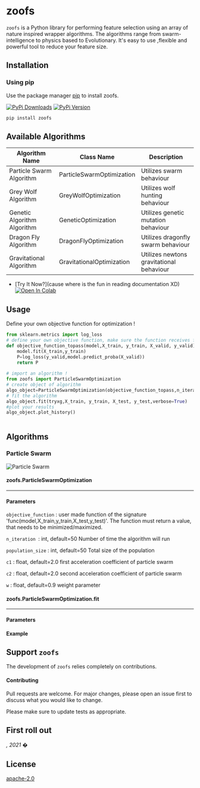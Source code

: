 # zoofs


``zoofs`` is a Python library for performing feature selection using an array of nature inspired wrapper algorithms. The algorithms range from swarm-intelligence to physics based to Evolutionary. 
It's easy to use ,flexible and powerful tool to reduce your feature size.  

## Installation

### Using pip

Use the package manager [pip](https://pip.pypa.io/en/stable/) to install zoofs.

[![PyPi Downloads]()]()
[![PyPi Version]()]()

```bash
pip install zoofs
```

## Available Algorithms 
| Algorithm Name | Class Name | Description |
|----------|-------------|-------------|
|  Particle Swarm Algorithm  | ParticleSwarmOptimization | Utilizes swarm behaviour |
| Grey Wolf Algorithm | GreyWolfOptimization | Utilizes wolf hunting behaviour |
| Genetic Algorithm Algorithm | GeneticOptimization | Utilizes genetic mutation behaviour |
| Dragon Fly Algorithm | DragonFlyOptimization | Utilizes dragonfly swarm behaviour |
| Gravitational Algorithm | GravitationalOptimization | Utilizes newtons gravitational behaviour |

* [Try It Now?](cause where is the fun in reading documentation XD) [![Open In Colab](https://camo.githubusercontent.com/52feade06f2fecbf006889a904d221e6a730c194/68747470733a2f2f636f6c61622e72657365617263682e676f6f676c652e636f6d2f6173736574732f636f6c61622d62616467652e737667)]() 

## Usage
Define your own objective function for optimization !
```python
from sklearn.metrics import log_loss
# define your own objective function, make sure the function receives four parameters, fit your model and return the objective value ! 
def objective_function_topass(model,X_train, y_train, X_valid, y_valid):      
    model.fit(X_train,y_train)  
    P=log_loss(y_valid,model.predict_proba(X_valid))
    return P
    
# import an algorithm !  
from zoofs import ParticleSwarmOptimization
# create object of algorithm
algo_object=ParticleSwarmOptimization(objective_function_topass,n_iteration=20,population_size=20,minimize=True) 
# fit the algorithm
algo_object.fit(tryxg,X_train, y_train, X_test, y_test,verbose=True)
#plot your results
algo_object.plot_history()
   
```

## Algorithms 

### Particle Swarm 
![Particle Swarm](https://media.giphy.com/media/tBRQNyh6fKBpSy2oif/giphy.gif)

#### zoofs.ParticleSwarmOptimization
------------------------------------
#### Parameters
``objective_function`` :  user made function of the signature 'func(model,X_train,y_train,X_test,y_test)'.
The function must return a value, that needs to be minimized/maximized.  

``n_iteration ``: int, default=50
Number of time the algorithm will run

``population_size`` : int, default=50
Total size of the population 

``c1`` : float, default=2.0
first acceleration coefficient of particle swarm

``c2`` : float, default=2.0
second acceleration coefficient of particle swarm 

`w` : float, default=0.9
weight parameter

#### zoofs.ParticleSwarmOptimization.fit
------------------------------------
#### Parameters

#### Example


## Support `zoofs`

The development of ``zoofs`` relies completely on contributions.

#### Contributing
Pull requests are welcome. For major changes, please open an issue first to discuss what you would like to change.

Please make sure to update tests as appropriate.

## First roll out 
*, 2021 �*

## License
[apache-2.0](https://choosealicense.com/licenses/apache-2.0/)
